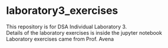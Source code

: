# laboratory3_exercises
This repository is for DSA Individual Laboratory 3. <br>
Details of the laboratory exercises is inside the jupyter notebook <br>
Laboratory exercises came from Prof. Avena
